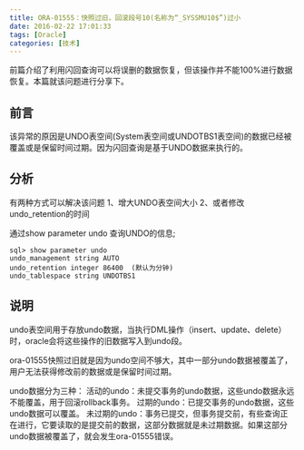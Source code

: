 ```yaml
---
title: ORA-01555：快照过旧，回滚段号10(名称为“_SYSSMU10$”)过小
date: 2016-02-22 17:01:33
tags: [Oracle]
categories: [技术]
---
```

前篇介绍了利用闪回查询可以将误删的数据恢复，但该操作并不能100%进行数据恢复。本篇就该问题进行分享下。
<!--more-->
## 前言
该异常的原因是UNDO表空间(System表空间或UNDOTBS1表空间)的数据已经被覆盖或是保留时间过期。因为闪回查询是基于UNDO数据来执行的。

## 分析
有两种方式可以解决该问题
1、增大UNDO表空间大小
2、或者修改undo_retention的时间

通过show parameter undo 查询UNDO的信息;
~~~
sql> show parameter undo
undo_management string AUTO
undo_retention integer 86400  (默认为分钟)
undo_tablespace string UNDOTBS1
~~~

## 说明
undo表空间用于存放undo数据，当执行DML操作（insert、update、delete）时，oracle会将这些操作的旧数据写入到undo段。

ora-01555快照过旧就是因为undo空间不够大，其中一部分undo数据被覆盖了，用户无法获得修改前的数据或是保留时间过期。

undo数据分为三种：
活动的undo：未提交事务的undo数据，这些undo数据永远不能覆盖，用于回滚rollback事务。
过期的undo：已提交事务的undo数据，这些undo数据可以覆盖。
未过期的undo：事务已提交，但事务提交前，有些查询正在进行，它要读取的是提交前的数据，这部分数据就是未过期数据。如果这部分undo数据被覆盖了，就会发生ora-01555错误。

